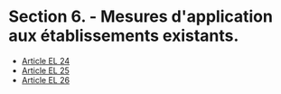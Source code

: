 # Section 6. - Mesures d'application aux établissements existants.

- [Article EL 24](article-el-24.md)
- [Article EL 25](article-el-25.md)
- [Article EL 26](article-el-26.md)
